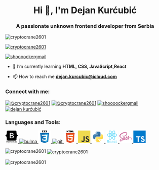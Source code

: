 <h1 align="center">Hi 👋, I'm Dejan Kurćubić</h1>
<h3 align="center">A passionate unknown frontend developer from Serbia</h3>

<p align="left"> <img src="https://komarev.com/ghpvc/?username=cryptocrane2601&label=Profile%20views&color=0e75b6&style=flat" alt="cryptocrane2601" /> </p>

<p align="left"> <a href="https://github.com/ryo-ma/github-profile-trophy"><img src="https://github-profile-trophy.vercel.app/?username=cryptocrane2601" alt="cryptocrane2601" /></a> </p>

<p align="left"> <a href="https://twitter.com/shoooockergmail" target="blank"><img src="https://img.shields.io/twitter/follow/shoooockergmail?logo=twitter&style=for-the-badge" alt="shoooockergmail" /></a> </p>

- 🌱 I’m currently learning **HTML, CSS, JavaScript,React**

- 📫 How to reach me **dejan.kurcubic@icloud.com**

<h3 align="left">Connect with me:</h3>
<p align="left">
<a href="https://codepen.io/@cryptocrane2601" target="blank"><img align="center" src="https://raw.githubusercontent.com/rahuldkjain/github-profile-readme-generator/master/src/images/icons/Social/codepen.svg" alt="@cryptocrane2601" height="30" width="40" /></a>
<a href="https://dev.to/@cryptocrane2601" target="blank"><img align="center" src="https://raw.githubusercontent.com/rahuldkjain/github-profile-readme-generator/master/src/images/icons/Social/devto.svg" alt="@cryptocrane2601" height="30" width="40" /></a>
<a href="https://twitter.com/shoooockergmail" target="blank"><img align="center" src="https://raw.githubusercontent.com/rahuldkjain/github-profile-readme-generator/master/src/images/icons/Social/twitter.svg" alt="shoooockergmail" height="30" width="40" /></a>
<a href="https://linkedin.com/in/dejan kurćubić" target="blank"><img align="center" src="https://raw.githubusercontent.com/rahuldkjain/github-profile-readme-generator/master/src/images/icons/Social/linked-in-alt.svg" alt="dejan kurćubić" height="30" width="40" /></a>
</p>

<h3 align="left">Languages and Tools:</h3>
<p align="left"> <a href="https://getbootstrap.com" target="_blank" rel="noreferrer"> <img src="https://raw.githubusercontent.com/devicons/devicon/master/icons/bootstrap/bootstrap-plain-wordmark.svg" alt="bootstrap" width="40" height="40"/> </a> <a href="https://bulma.io/" target="_blank" rel="noreferrer"> <img src="https://raw.githubusercontent.com/gilbarbara/logos/804dc257b59e144eaca5bc6ffd16949752c6f789/logos/bulma.svg" alt="bulma" width="40" height="40"/> </a> <a href="https://www.w3schools.com/css/" target="_blank" rel="noreferrer"> <img src="https://raw.githubusercontent.com/devicons/devicon/master/icons/css3/css3-original-wordmark.svg" alt="css3" width="40" height="40"/> </a> <a href="https://git-scm.com/" target="_blank" rel="noreferrer"> <img src="https://www.vectorlogo.zone/logos/git-scm/git-scm-icon.svg" alt="git" width="40" height="40"/> </a> <a href="https://www.w3.org/html/" target="_blank" rel="noreferrer"> <img src="https://raw.githubusercontent.com/devicons/devicon/master/icons/html5/html5-original-wordmark.svg" alt="html5" width="40" height="40"/> </a> <a href="https://developer.mozilla.org/en-US/docs/Web/JavaScript" target="_blank" rel="noreferrer"> <img src="https://raw.githubusercontent.com/devicons/devicon/master/icons/javascript/javascript-original.svg" alt="javascript" width="40" height="40"/> </a> <a href="https://www.python.org" target="_blank" rel="noreferrer"> <img src="https://raw.githubusercontent.com/devicons/devicon/master/icons/python/python-original.svg" alt="python" width="40" height="40"/> </a> <a href="https://reactjs.org/" target="_blank" rel="noreferrer"> <img src="https://raw.githubusercontent.com/devicons/devicon/master/icons/react/react-original-wordmark.svg" alt="react" width="40" height="40"/> </a> <a href="https://sass-lang.com" target="_blank" rel="noreferrer"> <img src="https://raw.githubusercontent.com/devicons/devicon/master/icons/sass/sass-original.svg" alt="sass" width="40" height="40"/> </a> <a href="https://www.typescriptlang.org/" target="_blank" rel="noreferrer"> <img src="https://raw.githubusercontent.com/devicons/devicon/master/icons/typescript/typescript-original.svg" alt="typescript" width="40" height="40"/> </a> </p>

<p><img align="left" src="https://github-readme-stats.vercel.app/api/top-langs?username=cryptocrane2601&show_icons=true&locale=en&layout=compact" alt="cryptocrane2601" /></p>

<p>&nbsp;<img align="center" src="https://github-readme-stats.vercel.app/api?username=cryptocrane2601&show_icons=true&locale=en" alt="cryptocrane2601" /></p>

<p><img align="center" src="https://github-readme-streak-stats.herokuapp.com/?user=cryptocrane2601&" alt="cryptocrane2601" /></p>

